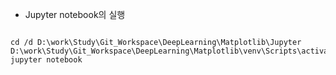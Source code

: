 * Jupyter notebook의 실행

```shell

cd /d D:\work\Study\Git_Workspace\DeepLearning\Matplotlib\Jupyter
D:\work\Study\Git_Workspace\DeepLearning\Matplotlib\venv\Scripts\activate.bat
jupyter notebook

```

